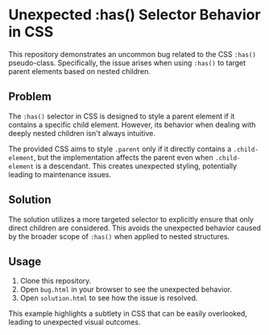 # Unexpected :has() Selector Behavior in CSS

This repository demonstrates an uncommon bug related to the CSS `:has()` pseudo-class.  Specifically, the issue arises when using `:has()` to target parent elements based on nested children.

## Problem

The `:has()` selector in CSS is designed to style a parent element if it contains a specific child element. However, its behavior when dealing with deeply nested children isn't always intuitive.

The provided CSS aims to style `.parent` only if it directly contains a `.child-element`, but the implementation affects the parent even when `.child-element` is a descendant.  This creates unexpected styling, potentially leading to maintenance issues.

## Solution

The solution utilizes a more targeted selector to explicitly ensure that only direct children are considered.  This avoids the unexpected behavior caused by the broader scope of `:has()` when applied to nested structures.

## Usage

1. Clone this repository.
2. Open `bug.html` in your browser to see the unexpected behavior.
3. Open `solution.html` to see how the issue is resolved.

This example highlights a subtlety in CSS that can be easily overlooked, leading to unexpected visual outcomes.